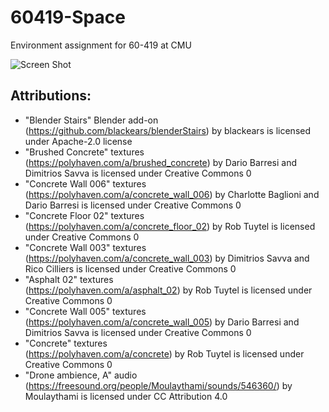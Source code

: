 # 60419-Space
Environment assignment for 60-419 at CMU

![Screen Shot]()

## Attributions:
- "Blender Stairs" Blender add-on <br> 
	(https://github.com/blackears/blenderStairs) by blackears is licensed under Apache-2.0 license
- "Brushed Concrete" textures <br>
	(https://polyhaven.com/a/brushed_concrete) by Dario Barresi and Dimitrios Savva is licensed under Creative Commons 0
- "Concrete Wall 006" textures <br>
	(https://polyhaven.com/a/concrete_wall_006) by Charlotte Baglioni and Dario Barresi is licensed under Creative Commons 0
- "Concrete Floor 02" textures <br>
	(https://polyhaven.com/a/concrete_floor_02) by Rob Tuytel is licensed under Creative Commons 0
- "Concrete Wall 003" textures <br>
	(https://polyhaven.com/a/concrete_wall_003) by Dimitrios Savva and Rico Cilliers is licensed under Creative Commons 0
- "Asphalt 02" textures <br>
	(https://polyhaven.com/a/asphalt_02) by Rob Tuytel is licensed under Creative Commons 0
- "Concrete Wall 005" textures <br>
	(https://polyhaven.com/a/concrete_wall_005) by Dario Barresi and Dimitrios Savva is licensed under Creative Commons 0
- "Concrete" textures <br>
	(https://polyhaven.com/a/concrete) by Rob Tuytel is licensed under Creative Commons 0
- "Drone ambience, A" audio <br>
	(https://freesound.org/people/Moulaythami/sounds/546360/) by Moulaythami is licensed under CC Attribution 4.0